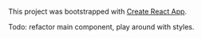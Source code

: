 This project was bootstrapped with [Create React App](https://github.com/facebookincubator/create-react-app).

Todo: refactor main component, play around with styles.
